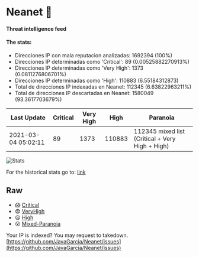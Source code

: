 # Neanet :hocho:
#### Threat intelligence feed
#### The stats:

- Direcciones IP con mala reputacion analizadas: 1692394 (100%)
- Direcciones IP determinadas como 'Critical':  89 (0.00525882270913%)
- Direcciones IP determinadas como 'Very High':  1373 (0.0811276806701%)
- Direcciones IP determinadas como 'High':  110883 (6.55184312873)
- Total de direcciones IP indexadas en Neanet:  112345 (6.63822963211%)
- Total de direcciones IP descartadas en Neanet:  1580049 (93.3617703679%)

| Last Update | Critical | Very High | High | Paranoia |
| --- | --- | --- | --- | --- |
| 2021-03-04 05:02:11 | 89 | 1373 | 110883 | 112345 mixed list (Critical + Very High + High)|

![Stats](https://docs.google.com/spreadsheets/d/e/2PACX-1vSnaNMIXVabIpDJjufMlzH7poXnshF3mgd8Is1g9ytUEzVsP5my4Trn8f-xkoLLQ38xpL3HtmUexLo6/pubchart?oid=501124687&format=image)

For the historical stats go to: [link](/stats.csv)
## Raw
- :scream: [Critical](https://raw.githubusercontent.com/JavaGarcia/Neanet/master/blacklists/neanet_critical.txt)
- :fearful: [VeryHigh](https://raw.githubusercontent.com/JavaGarcia/Neanet/master/blacklists/neanet_veryHigh.txtt)
- :frowning: [High](https://raw.githubusercontent.com/JavaGarcia/Neanet/master/blacklists/neanet_high.txt)
- :dizzy_face: [Mixed-Paranoia](https://raw.githubusercontent.com/JavaGarcia/Neanet/master/blacklists/neanet_all.txt)


Your IP is indexed? You may request to takedown. [https://github.com/JavaGarcia/Neanet/issues](https://github.com/JavaGarcia/Neanet/issues)




































































































































































































































































































































































































































































































































































































































































































































































































































































































































































































































































































































































































































































































































































































































































































































































































































































































































































































































































































































































































































































































































































































































































































































































































































































































































































































































































































































































































































































































































































































































































































































































































































































































































































































































































































































































































































































































































































































































































































































































































































































































































































































































































































































































































































































































































































































































































































































































































